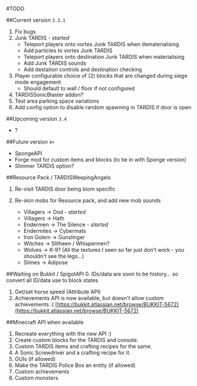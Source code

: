 #TODO

##Current version `3.3.1`
1. Fix bugs
2. Junk TARDIS - _started_
   * Teleport players onto vortex Junk TARDIS when dematerialising
   * Add particles to vortex Junk TARDIS
   * Teleport players onto destination Junk TARDIS when materialising
   * Add Junk TARDIS sounds
   * Add destation controls and destination checking
3. Player configurable choice of (2) blocks that are changed during siege mode engagement
   * Should default to wall / floor if not configured
4. TARDISSonicBlaster addon?
5. Test area parking space variations
6. Add config option to disable random spawning in TARDIS if door is open

##Upcoming version `3.4`
* ?

##Future version `4+`
* SpongeAPI
* Forge mod for custom items and blocks (to tie in with Sponge version)
* Slimmer TARDIS option?

##Resource Pack / TARDISWeepingAngels

1. Re-visit TARDIS door being biom specific
2. Re-skin mobs for Resource pack, and add new mob sounds

   * Villagers -> Ood - _started_
   * Villagers -> Hath
   * Endermen -> The Silence - _started_
   * Endermites -> Cybermats
   * Iron Golem -> Gunslinger
   * Witches -> Slitheen / Whispermen?
   * Wolves -> K-9? (All the textures I seen so far just don't work - you shouldn't see the legs...)
   * Slimes -> Adipose

##Waiting on Bukkit / SpigotAPI
0. IDs/data are soon to be history... so convert all ID/data use to block states 
1. Get/set horse speed (Attribute API)
2. Achievements API is now available, but doesn't allow custom achievements :( [https://bukkit.atlassian.net/browse/BUKKIT-5672](https://bukkit.atlassian.net/browse/BUKKIT-5672)

##Minecraft API when available
1. Recreate everything with the new API :)
2. Create custom blocks for the TARDIS and console.
3. Custom TARDIS items and crafting recipes for the same.
4. A Sonic Screwdriver and a crafting recipe for it.
5. GUIs (if allowed)
6. Make the TARDIS Police Box an entity (if allowed)
7. Custom achievements
8. Custom monsters
